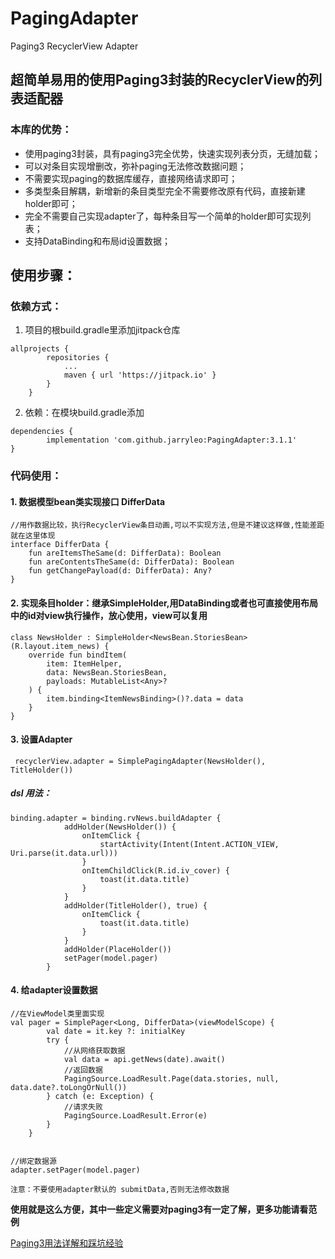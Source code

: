 # PagingAdapter
  Paging3 RecyclerView Adapter

## 超简单易用的使用Paging3封装的RecyclerView的列表适配器

### 本库的优势：

- 使用paging3封装，具有paging3完全优势，快速实现列表分页，无缝加载；
- 可以对条目实现增删改，弥补paging无法修改数据问题；
- 不需要实现paging的数据库缓存，直接网络请求即可；
- 多类型条目解耦，新增新的条目类型完全不需要修改原有代码，直接新建holder即可；
- 完全不需要自己实现adapter了，每种条目写一个简单的holder即可实现列表；
- 支持DataBinding和布局id设置数据；



## 使用步骤：


### 依赖方式：
1. 项目的根build.gradle里添加jitpack仓库
```
allprojects {
		repositories {
			...
			maven { url 'https://jitpack.io' }
		}
	}
```
2. 依赖：在模块build.gradle添加
```
dependencies {
	    implementation 'com.github.jarryleo:PagingAdapter:3.1.1'
}
```

### 代码使用：

#### 1. 数据模型bean类实现接口 DifferData
```
//用作数据比较，执行RecyclerView条目动画,可以不实现方法,但是不建议这样做,性能差距就在这里体现
interface DifferData {
    fun areItemsTheSame(d: DifferData): Boolean
    fun areContentsTheSame(d: DifferData): Boolean
    fun getChangePayload(d: DifferData): Any?
}
```

#### 2. 实现条目holder：继承SimpleHolder,用DataBinding或者也可直接使用布局中的id对view执行操作，放心使用，view可以复用

```
class NewsHolder : SimpleHolder<NewsBean.StoriesBean>(R.layout.item_news) {
    override fun bindItem(
        item: ItemHelper,
        data: NewsBean.StoriesBean,
        payloads: MutableList<Any>?
    ) {
        item.binding<ItemNewsBinding>()?.data = data
    }
}
```

#### 3. 设置Adapter

```
 recyclerView.adapter = SimplePagingAdapter(NewsHolder(), TitleHolder())

```
##### dsl 用法：
```
binding.adapter = binding.rvNews.buildAdapter {
            addHolder(NewsHolder()) {
                onItemClick {
                    startActivity(Intent(Intent.ACTION_VIEW, Uri.parse(it.data.url)))
                }
                onItemChildClick(R.id.iv_cover) {
                    toast(it.data.title)
                }
            }
            addHolder(TitleHolder(), true) {
                onItemClick {
                    toast(it.data.title)
                }
            }
            addHolder(PlaceHolder())
            setPager(model.pager)
        }
```

#### 4. 给adapter设置数据

```
//在ViewModel类里面实现
val pager = SimplePager<Long, DifferData>(viewModelScope) {
        val date = it.key ?: initialKey
        try {
            //从网络获取数据
            val data = api.getNews(date).await()
            //返回数据
            PagingSource.LoadResult.Page(data.stories, null, data.date?.toLongOrNull())
        } catch (e: Exception) {
            //请求失败
            PagingSource.LoadResult.Error(e)
        }
    }


//绑定数据源
adapter.setPager(model.pager)
```

`注意：不要使用adapter默认的 submitData,否则无法修改数据`


**使用就是这么方便，其中一些定义需要对paging3有一定了解，更多功能请看范例**

[Paging3用法详解和踩坑经验](https://juejin.im/post/6885983953463803911)

